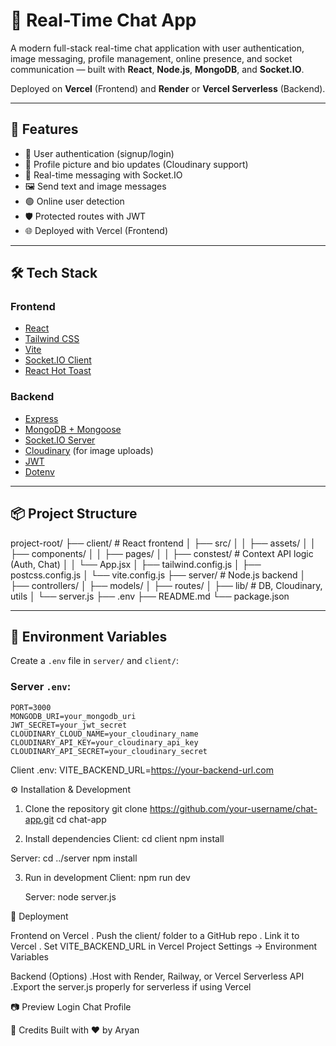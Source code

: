 # 💬 Real-Time Chat App

A modern full-stack real-time chat application with user authentication, image messaging, profile management, online presence, and socket communication — built with **React**, **Node.js**, **MongoDB**, and **Socket.IO**. 

Deployed on **Vercel** (Frontend) and **Render** or **Vercel Serverless** (Backend).

---

## 🚀 Features

- 👤 User authentication (signup/login)
- 📸 Profile picture and bio updates (Cloudinary support)
- 💬 Real-time messaging with Socket.IO
- 🖼️ Send text and image messages
- 🟢 Online user detection
- 🛡️ Protected routes with JWT
- 🌐 Deployed with Vercel (Frontend)

---

## 🛠️ Tech Stack

### Frontend

- [React](https://react.dev/)
- [Tailwind CSS](https://tailwindcss.com/)
- [Vite](https://vitejs.dev/)
- [Socket.IO Client](https://socket.io/)
- [React Hot Toast](https://react-hot-toast.com/)

### Backend

- [Express](https://expressjs.com/)
- [MongoDB + Mongoose](https://mongoosejs.com/)
- [Socket.IO Server](https://socket.io/)
- [Cloudinary](https://cloudinary.com/) (for image uploads)
- [JWT](https://jwt.io/)
- [Dotenv](https://www.npmjs.com/package/dotenv)

---

## 📦 Project Structure

project-root/
├── client/ # React frontend
│ ├── src/
│ │ ├── assets/
│ │ ├── components/
│ │ ├── pages/
│ │ ├── constest/ # Context API logic (Auth, Chat)
│ │ └── App.jsx
│ ├── tailwind.config.js
│ ├── postcss.config.js
│ └── vite.config.js
├── server/ # Node.js backend
│ ├── controllers/
│ ├── models/
│ ├── routes/
│ ├── lib/ # DB, Cloudinary, utils
│ └── server.js
├── .env
├── README.md
└── package.json


---

## 📄 Environment Variables

Create a `.env` file in `server/` and `client/`:

### Server `.env`:
```env
PORT=3000
MONGODB_URI=your_mongodb_uri
JWT_SECRET=your_jwt_secret
CLOUDINARY_CLOUD_NAME=your_cloudinary_name
CLOUDINARY_API_KEY=your_cloudinary_api_key
CLOUDINARY_API_SECRET=your_cloudinary_secret 
```
Client .env:
VITE_BACKEND_URL=https://your-backend-url.com

⚙️ Installation & Development
1. Clone the repository
   git clone https://github.com/your-username/chat-app.git
  cd chat-app

2.  Install dependencies
   Client:
    cd client
    npm install
    
   Server:
     cd ../server
     npm install
     
3. Run in development
    Client:
      npm run dev
   
   Server:
      node server.js

🚀 Deployment

Frontend on Vercel
. Push the client/ folder to a GitHub repo
. Link it to Vercel
. Set VITE_BACKEND_URL in Vercel Project Settings → Environment Variables

Backend (Options)
.Host with Render, Railway, or Vercel Serverless API
.Export the server.js properly for serverless if using Vercel

📷 Preview
Login	Chat	Profile

🙏 Credits
Built with ❤️ by Aryan
